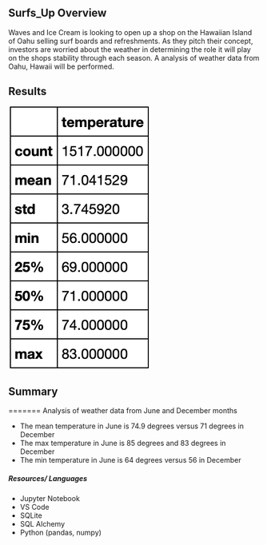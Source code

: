 ## Surfs_Up Overview
Waves and Ice Cream is looking to open up a shop on the Hawaiian Island of Oahu selling surf boards and refreshments. As they pitch their concept, investors are worried about the weather in determining the role it will play on the shops stability through each season. A analysis of weather data from Oahu, Hawaii will be performed.
## Results

![Temperature.png](Temperature.png)
## Summary
=======
Analysis of weather data from June and December months
* The mean temperature in June is 74.9 degrees versus 71 degrees in December
* The max temperature in June is 85 degrees and 83 degrees in December
* The min temperature in June is 64 degrees versus 56 in December 


##### Resources/ Languages 
* Jupyter Notebook
* VS Code
* SQLite
* SQL Alchemy
* Python (pandas, numpy)
